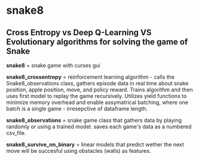# snake8
## Cross Entropy vs Deep Q-Learning VS Evolutionary algorithms for solving the game of Snake

**snake8** = snake game with curses gui

**snake8_crossentropy** = reinforcement learning algorithm - calls the Snake8_observations class, gathers episode data in real time about snake position, apple position, move, and policy reward. Trains algorithm and then uses first model to replay the game recursively. Utilizes yield functions to minimize memory overhead and enable assymatrical batching, where one batch is a single game - irresepctive of dataframe length.

**snake8_observations** = snake game class that gathers data by playing randomly or using a trained model. saves each game's data as a numbered csv_file.

**snake8_survive_nn_binary** = linear models that predict wether the next move will be succesful using obstacles (walls) as features.


